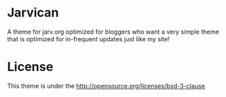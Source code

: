 # Jarvican

A theme for jarv.org optimized for bloggers who want
a very simple theme that is optimized for in-frequent updates
just like my site!

# License

This theme is under the http://opensource.org/licenses/bsd-3-clause
